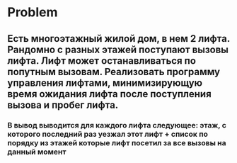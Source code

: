 # Problem
## Есть многоэтажный жилой дом, в нем 2 лифта. Рандомно с разных этажей поступают вызовы лифта. Лифт может останавливаться по попутным вызовам. Реализовать программу управления лифтами, минимизирующую время ожидания лифта после поступления вызова и пробег лифта.
### В вывод выводится для каждого лифта следующее: этаж, с которого последний раз уезжал этот лифт + список по порядку из этажей которые лифт посетил за все вызовы на данный момент
